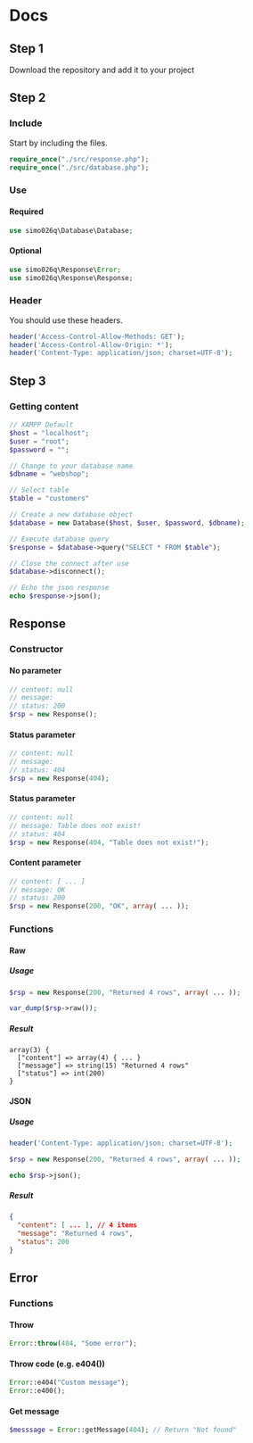 # Docs

## Step 1
Download the repository and add it to your project

## Step 2
### Include
Start by including the files.
```php
require_once("./src/response.php");
require_once("./src/database.php");
```

### Use
#### Required
```php
use simo026q\Database\Database;
```

#### Optional
```php
use simo026q\Response\Error;
use simo026q\Response\Response;
```

### Header
You should use these headers.
```php
header('Access-Control-Allow-Methods: GET');
header('Access-Control-Allow-Origin: *');
header('Content-Type: application/json; charset=UTF-8');
```

## Step 3
### Getting content
```php
// XAMPP Default
$host = "localhost";
$user = "root";
$password = "";

// Change to your database name
$dbname = "webshop";

// Select table
$table = "customers"

// Create a new database object
$database = new Database($host, $user, $password, $dbname);

// Execute database query
$response = $database->query("SELECT * FROM $table");

// Close the connect after use
$database->disconnect();

// Echo the json response
echo $response->json();
```

## Response
### Constructor
#### No parameter
```php
// content: null
// message: 
// status: 200
$rsp = new Response();
```

#### Status parameter
```php
// content: null
// message: 
// status: 404
$rsp = new Response(404);
```

#### Status parameter
```php
// content: null
// message: Table does not exist!
// status: 404
$rsp = new Response(404, "Table does not exist!");
```

#### Content parameter
```php
// content: [ ... ]
// message: OK
// status: 200
$rsp = new Response(200, "OK", array( ... ));
```

### Functions
#### Raw
##### Usage
```php
$rsp = new Response(200, "Returned 4 rows", array( ... ));

var_dump($rsp->raw());
```
##### Result
```
array(3) { 
  ["content"] => array(4) { ... }
  ["message"] => string(15) "Returned 4 rows" 
  ["status"] => int(200) 
}
```
#### JSON
##### Usage
```php
header('Content-Type: application/json; charset=UTF-8');

$rsp = new Response(200, "Returned 4 rows", array( ... ));

echo $rsp->json();
```
##### Result
```json
{
  "content": [ ... ], // 4 items
  "message": "Returned 4 rows",
  "status": 200
}
```

## Error
### Functions
#### Throw
```php
Error::throw(404, "Some error");
```

#### Throw code (e.g. e404())
```php
Error::e404("Custom message");
Error::e400();
```

#### Get message
```php
$messsage = Error::getMessage(404); // Return "Not found"
```
